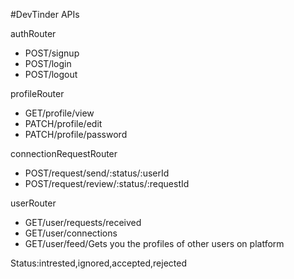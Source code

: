 #DevTinder APIs

authRouter
- POST/signup
- POST/login
- POST/logout

profileRouter
- GET/profile/view
- PATCH/profile/edit
- PATCH/profile/password

connectionRequestRouter
- POST/request/send/:status/:userId
- POST/request/review/:status/:requestId

userRouter
- GET/user/requests/received
- GET/user/connections
- GET/user/feed/Gets you the profiles of other users on platform


Status:intrested,ignored,accepted,rejected
